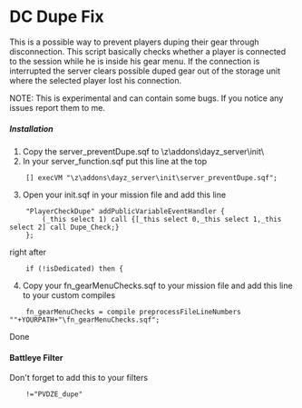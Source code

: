 DC Dupe Fix
=============
This is a possible way to prevent players duping their gear through disconnection.
This script basically checks whether a player is connected to the session while he is inside his gear menu.
If the connection is interrupted the server clears possible duped gear out of the storage unit where the selected player lost his connection.

NOTE: This is experimental and can contain some bugs. If you notice any issues report them to me.

##### Installation

1.  Copy the server_preventDupe.sqf to \z\addons\dayz_server\init\
2.  In your server_function.sqf put this line at the top
```
	[] execVM "\z\addons\dayz_server\init\server_preventDupe.sqf";
```
3.  Open your init.sqf in your mission file and add this line
```
	"PlayerCheckDupe" addPublicVariableEventHandler {
		(_this select 1) call {[_this select 0,_this select 1,_this select 2] call Dupe_Check;}
	};
```
right after
```
	if (!isDedicated) then {
```
4.  Copy your fn_gearMenuChecks.sqf to your mission file and add this line to your custom compiles
```
	fn_gearMenuChecks = compile preprocessFileLineNumbers ""+YOURPATH+"\fn_gearMenuChecks.sqf";
```
Done

#### Battleye Filter

Don't forget to add this to your filters
```
	!="PVDZE_dupe"
```
